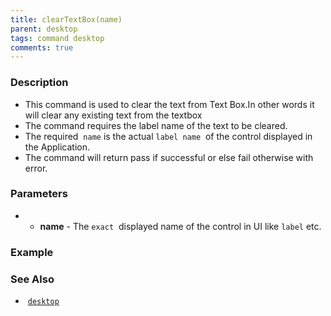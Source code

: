 ```yaml
---
title: clearTextBox(name) 
parent: desktop
tags: command desktop
comments: true
---
```


### Description

- This command is used to clear the text from Text Box.In other words it will clear any existing text from the textbox
- The command requires the label name of the text to be cleared.
- The required  `name` is the actual `label name`  of the control displayed in the Application.
- The command will return pass if successful or else fail otherwise with error.

### Parameters

- - **name** -  The `exact`  displayed name of the control in UI like `label` etc.

### Example


### See Also
-  [`desktop`](index.html)